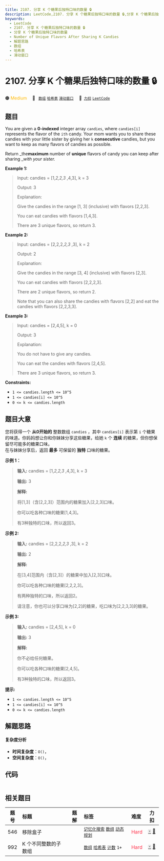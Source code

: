 ```yaml
---
title: 2107. 分享 K 个糖果后独特口味的数量 🔒
description: LeetCode,2107. 分享 K 个糖果后独特口味的数量 🔒,分享 K 个糖果后独特口味的数量,Number of Unique Flavors After Sharing K Candies,解题思路,数组,哈希表,滑动窗口
keywords:
  - LeetCode
  - 2107. 分享 K 个糖果后独特口味的数量 🔒
  - 分享 K 个糖果后独特口味的数量
  - Number of Unique Flavors After Sharing K Candies
  - 解题思路
  - 数组
  - 哈希表
  - 滑动窗口
---
```


# 2107. 分享 K 个糖果后独特口味的数量 🔒

🟠 <font color=#ffb800>Medium</font>&emsp; 🔖&ensp; [`数组`](/tag/array.md) [`哈希表`](/tag/hash-table.md) [`滑动窗口`](/tag/sliding-window.md)&emsp; 🔗&ensp;[`力扣`](https://leetcode.cn/problems/number-of-unique-flavors-after-sharing-k-candies) [`LeetCode`](https://leetcode.com/problems/number-of-unique-flavors-after-sharing-k-candies)

## 题目

You are given a **0-indexed** integer array `candies`, where `candies[i]`
represents the flavor of the `ith` candy. Your mom wants you to share these
candies with your little sister by giving her `k` **consecutive** candies, but
you want to keep as many flavors of candies as possible.

Return _the**maximum** number of **unique** flavors of candy you can keep
after sharing __with your sister._



**Example 1:**

> Input: candies = [1,_2,2,3_ ,4,3], k = 3
> 
> Output: 3
> 
> Explanation: 
> 
> Give the candies in the range [1, 3] (inclusive) with flavors [2,2,3].
> 
> You can eat candies with flavors [1,4,3].
> 
> There are 3 unique flavors, so return 3.

**Example 2:**

> Input: candies = [2,2,2,_2,3_ ,3], k = 2
> 
> Output: 2
> 
> Explanation: 
> 
> Give the candies in the range [3, 4] (inclusive) with flavors [2,3].
> 
> You can eat candies with flavors [2,2,2,3].
> 
> There are 2 unique flavors, so return 2.
> 
> Note that you can also share the candies with flavors [2,2] and eat the candies with flavors [2,2,3,3].

**Example 3:**

> Input: candies = [2,4,5], k = 0
> 
> Output: 3
> 
> Explanation: 
> 
> You do not have to give any candies.
> 
> You can eat the candies with flavors [2,4,5].
> 
> There are 3 unique flavors, so return 3.

**Constraints:**

  * `1 <= candies.length <= 10^5`
  * `1 <= candies[i] <= 10^5`
  * `0 <= k <= candies.length`


## 题目大意

您将获得一个 **从0开始的** 整数数组 `candies` ，其中 `candies[i]` 表示第 `i`
个糖果的味道。你妈妈想让你和你妹妹分享这些糖果，给她 `k` 个 **连续** 的糖果，但你想保留尽可能多的糖果口味。  
在与妹妹分享后，返回 **最多** 可保留的 **独特** 口味的糖果。



**示例 1：**

> 
> 
> 
> 
> 
> **输入:** candies = [1,_2,2,3_ ,4,3], k = 3
> 
> **输出:** 3
> 
> **解释:**
> 
> 将[1,3]（含[2,2,3]）范围内的糖果加入[2,2,3]口味。
> 
> 你可以吃各种口味的糖果[1,4,3]。
> 
> 有3种独特的口味，所以返回3。
> 
> 

**示例 2:**

> 
> 
> 
> 
> 
> **输入:** candies = [2,2,2,_2,3_ ,3], k = 2
> 
> **输出:** 2
> 
> **解释:**
> 
> 在[3,4]范围内（含[2,3]）的糖果中加入[2,3]口味。
> 
> 你可以吃各种口味的糖果[2,2,2,3]。
> 
> 有两种独特的口味，所以返回2。
> 
> 请注意，你也可以分享口味为[2,2]的糖果，吃口味为[2,2,3,3]的糖果。
> 
> 

**示例 3:**

> 
> 
> 
> 
> 
> **输入:** candies = [2,4,5], k = 0
> 
> **输出:** 3
> 
> **解释:**
> 
> 你不必给任何糖果。
> 
> 你可以吃各种口味的糖果[2,4,5]。
> 
> 有3种独特的口味，所以返回3。
> 
> 



**提示:**

  * `1 <= candies.length <= 10^5`
  * `1 <= candies[i] <= 10^5`
  * `0 <= k <= candies.length`


## 解题思路

#### 复杂度分析

- **时间复杂度**：`O()`，
- **空间复杂度**：`O()`，

## 代码

```javascript

```

## 相关题目

<!-- prettier-ignore -->
| 题号 | 标题 | 题解 | 标签 | 难度 | 力扣 |
| :------: | :------ | :------: | :------ | :------ | :------: |
| 546 | 移除盒子 |  |  [`记忆化搜索`](/tag/memoization.md) [`数组`](/tag/array.md) [`动态规划`](/tag/dynamic-programming.md) | <font color=#ff334b>Hard</font> | [🀄️](https://leetcode.cn/problems/remove-boxes) [🔗](https://leetcode.com/problems/remove-boxes) |
| 992 | K 个不同整数的子数组 |  |  [`数组`](/tag/array.md) [`哈希表`](/tag/hash-table.md) [`计数`](/tag/counting.md) `1+` | <font color=#ff334b>Hard</font> | [🀄️](https://leetcode.cn/problems/subarrays-with-k-different-integers) [🔗](https://leetcode.com/problems/subarrays-with-k-different-integers) |
